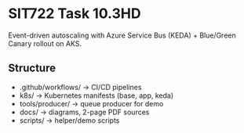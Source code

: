 # SIT722 Task 10.3HD

Event-driven autoscaling with Azure Service Bus (KEDA) + Blue/Green Canary rollout on AKS.

## Structure
- .github/workflows/ → CI/CD pipelines
- k8s/ → Kubernetes manifests (base, app, keda)
- tools/producer/ → queue producer for demo
- docs/ → diagrams, 2-page PDF sources
- scripts/ → helper/demo scripts

